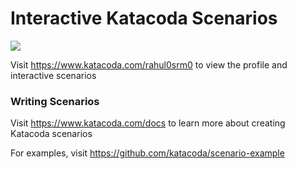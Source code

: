 # Interactive Katacoda Scenarios

[![](http://shields.katacoda.com/katacoda/rahul0srm0/count.svg)](https://www.katacoda.com/rahul0srm0 "Get your profile on Katacoda.com")

Visit https://www.katacoda.com/rahul0srm0 to view the profile and interactive scenarios

### Writing Scenarios
Visit https://www.katacoda.com/docs to learn more about creating Katacoda scenarios

For examples, visit https://github.com/katacoda/scenario-example
